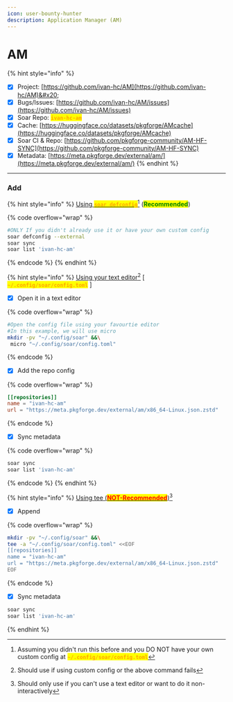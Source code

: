 ```yaml
---
icon: user-bounty-hunter
description: Application Manager (AM)
---
```


# AM

{% hint style="info" %}
* [x] Project: [https://github.com/ivan-hc/AM](https://github.com/ivan-hc/AM)&#x20;
* [x] Bugs/Issues: [https://github.com/ivan-hc/AM/issues](https://github.com/ivan-hc/AM/issues)
* [x] Soar Repo: <mark style="color:orange;">**`ivan-hc-am`**</mark>
* [x] Cache: [https://huggingface.co/datasets/pkgforge/AMcache](https://huggingface.co/datasets/pkgforge/AMcache)
* [x] Soar CI & Repo: [https://github.com/pkgforge-community/AM-HF-SYNC](https://github.com/pkgforge-community/AM-HF-SYNC)
* [x] Metadata: [https://meta.pkgforge.dev/external/am/](https://meta.pkgforge.dev/external/am/)
{% endhint %}

***

### Add

{% hint style="info" %}
[Using <mark style="color:orange;">**`soar defconfig`**</mark>](#user-content-fn-1)[^1]  (<mark style="color:green;">**Recommended**</mark>)&#x20;

{% code overflow="wrap" %}
```bash
#ONLY If you didn't already use it or have your own custom config
soar defconfig --external
soar sync
soar list 'ivan-hc-am'
```
{% endcode %}
{% endhint %}

{% hint style="info" %}
[Using your text editor](#user-content-fn-2)[^2] \[ <mark style="color:orange;">**`~/.config/soar/config.toml`**</mark> ]

* [x] Open it in a text editor

{% code overflow="wrap" %}
```bash
#Open the config file using your favourtie editor
#In this example, we will use micro
mkdir -pv "~/.config/soar" &&\
 micro "~/.config/soar/config.toml"
```
{% endcode %}

* [x] Add the repo config

{% code overflow="wrap" %}
```toml
[[repositories]]
name = "ivan-hc-am"
url = "https://meta.pkgforge.dev/external/am/x86_64-Linux.json.zstd"
```
{% endcode %}

* [x] Sync metadata

{% code overflow="wrap" %}
```bash
soar sync
soar list 'ivan-hc-am'
```
{% endcode %}
{% endhint %}

{% hint style="info" %}
[Using tee (<mark style="color:red;">**NOT-Recommended**</mark>)](#user-content-fn-3)[^3]

* [x] Append

{% code overflow="wrap" %}
```bash
mkdir -pv "~/.config/soar" &&\
tee -a "~/.config/soar/config.toml" <<EOF
[[repositories]]
name = "ivan-hc-am"
url = "https://meta.pkgforge.dev/external/am/x86_64-Linux.json.zstd"
EOF
```
{% endcode %}

* [x] Sync metadata

```bash
soar sync
soar list 'ivan-hc-am'
```
{% endhint %}

[^1]: Assuming you didn't run this before and you DO NOT have your own custom config at <mark style="color:orange;">**`~/.config/soar/config.toml`**</mark>

[^2]: Should use if using custom config or the above command fails

[^3]: Should only use if you can't use a text editor or want to do it non-interactively
